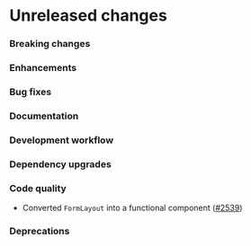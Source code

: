 # Unreleased changes

### Breaking changes

### Enhancements

### Bug fixes

### Documentation

### Development workflow

### Dependency upgrades

### Code quality

- Converted `FormLayout` into a functional component ([#2539](https://github.com/Shopify/polaris-react/pull/2539))

### Deprecations
